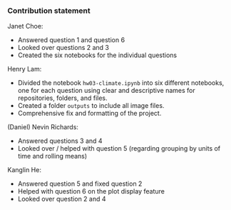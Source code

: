 ### Contribution statement

Janet Choe:

* Answered question 1 and question 6
* Looked over questions 2 and 3
* Created the six notebooks for the individual questions

Henry Lam: 

* Divided the notebook `hw03-climate.ipynb` into six different notebooks, one for each question using clear and descriptive names for repositories, folders, and files.
* Created a folder `outputs` to include all image files.
* Comprehensive fix and formatting of the project.

(Daniel) Nevin Richards:

* Answered questions 3 and 4
* Looked over / helped with question 5 (regarding grouping by units of time and rolling means)

Kanglin He:
* Answered question 5 and fixed question 2
* Helped with question 6 on the plot display feature
* Looked over question 2 and 4
